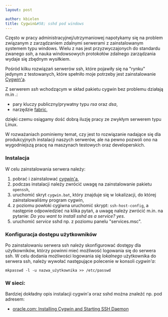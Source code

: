 ```yaml
---
layout: post

author: kbielen
title: Cygwin&#58; sshd pod windows
---
```


Często w pracy administracyjnej/utrzymaniowej napotykamy się na problem
związanym z zarządzaniem zdalnymi serwerami z zainstalowanym systemem typu
windows. Wielu z nas jest przyzwyczajonych do standardu zwanego _ssh_, a nauka
windowsowych protokołów zdalnego zarządzania wydaje się zbędnym wysiłkiem.

Pośród kilku rozwiązań serwerów ssh, które pojawiły się na "rynku" jedynym z
testowanych, które spełniło moje potrzeby jest zainstalowanie
[Cygwin'a](http://www.cygwin.com/).

Z serwerem _ssh_ wchodzącym w skład pakietu cygwin bez problemu działają m.in .:

* pary kluczy publiczny/prywatny typu _rsa_ oraz _dsa_,
* narzędzie [fabric](http://fabfile.org),

dzięki czemu osiągamy dość dobrą iluzję pracy ze zwykłym serwerem typu Linux.

W rozważaniach pominiemy temat, czy jest to rozwiązanie nadające się dla
produkcyjnych instalacji naszych serwerów, ale na pewno pozwoli ono na
wygodniejszą pracę na maszynach testowych oraz developerskich.

### Instalacja

W celu zainstalowania serwera należy:

1. pobrać i zainstalować [cygwin'a](http://cygwin.com/setup.exe),
2. podczas instalacji należy zwrócić uwagę na zainstalowanie pakietu `openssh`,
3. uruchomić skryt `cygwin.bat`, który znajduje się w lokalizacji, do której
   zainstalowaliśmy program cygwin,
4. z poziomu powłoki cygiwna uruchomić skrypt: `ssh-host-config`, a następnie
   odpowiedzieć na klika pytań, a uwagę należy zwrócić m.in. na pytanie: _Do you
   want to install sshd as a service?_ *yes*.
5. uruchomić _service_ sshd np. z poziomu panelu "services.msc".

### Konfiguracja dostępu użytkowników

Po zainstalowaniu serwera ssh należy skonfigurować dostępy dla użytkowników,
którzy powinni mieć możliwość logowania się do serwera ssh. W celu dodania
możliwości logowania się _lokalnego_ użytkownika do serwera ssh, należy wywołać
następujące polecenie w konsoli _cygwin'a_:

```
mkpasswd -l -u nazwa_użytkownika >> /etc/passwd
```

### W sieci:

Bardziej dokładny opis instalacji cygwin'a oraz sshd można znaleźć np. pod
adresem:
* [oracle.com: Installing Cygwin and Starting SSH
  Daemon](http://docs.oracle.com/cd/E24628_01/install.121/e22624/preinstall_req_cygwin_ssh.htm)
